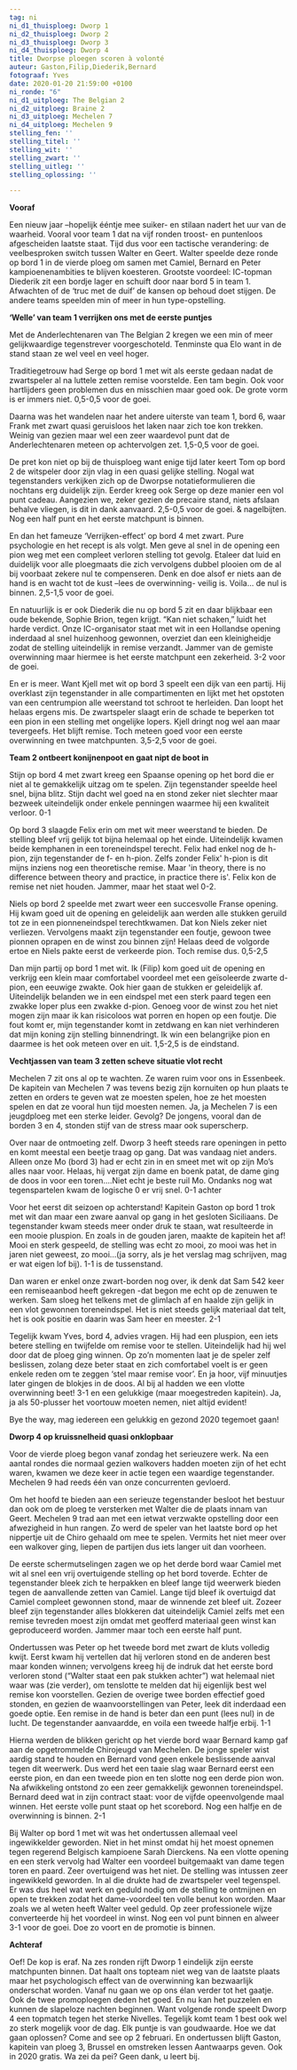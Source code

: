 ```yaml
---
tag: ni
ni_d1_thuisploeg: Dworp 1
ni_d2_thuisploeg: Dworp 2
ni_d3_thuisploeg: Dworp 3
ni_d4_thuisploeg: Dworp 4
title: Dworpse ploegen scoren à volonté
auteur: Gaston,Filip,Diederik,Bernard
fotograaf: Yves
date: 2020-01-20 21:59:00 +0100
ni_ronde: "6"
ni_d1_uitploeg: The Belgian 2
ni_d2_uitploeg: Braine 2
ni_d3_uitploeg: Mechelen 7
ni_d4_uitploeg: Mechelen 9
stelling_fen: ''
stelling_titel: ''
stelling_wit: ''
stelling_zwart: ''
stelling_uitleg: ''
stelling_oplossing: ''

---
```

**Vooraf**

Een nieuw jaar –hopelijk ééntje mee suiker- en stilaan nadert het uur van de waarheid. Vooral voor team 1 dat na vijf ronden troost- en puntenloos afgescheiden laatste staat. Tijd dus voor een tactische verandering: de veelbesproken switch tussen Walter en Geert. Walter speelde deze ronde op bord 1 in de vierde ploeg om samen met Camiel, Bernard en Peter kampioenenambities te blijven koesteren. Grootste voordeel: IC-topman Diederik zit een bordje lager en schuift door naar bord 5 in team 1. Afwachten of de ‘truc met de duif’ de kansen op behoud doet stijgen. De andere teams speelden min of meer in hun type-opstelling.

**‘Welle’ van team 1 verrijken ons met de eerste puntjes**

Met de Anderlechtenaren van The Belgian 2 kregen we een min of meer gelijkwaardige tegenstrever voorgeschoteld. Tenminste qua Elo want in de stand staan ze wel veel en veel hoger.

Traditiegetrouw had Serge op bord 1 met wit als eerste gedaan nadat de zwartspeler al na luttele zetten remise voorstelde. Een tam begin. Ook voor hartlijders geen problemen dus en misschien maar goed ook. De grote vorm is er immers niet. 0,5-0,5 voor de goei.

Daarna was het wandelen naar het andere uiterste van team 1, bord 6, waar Frank met zwart quasi geruisloos het laken naar zich toe kon trekken. Weinig van gezien maar wel een zeer waardevol punt dat de Anderlechtenaren meteen op achtervolgen zet. 1,5-0,5 voor de goei.

De pret kon niet op bij de thuisploeg want enige tijd later keert Tom op bord 2 de witspeler door zijn vlag in een quasi gelijke stelling. Nogal wat tegenstanders verkijken zich op de Dworpse notatieformulieren die nochtans erg duidelijk zijn. Eerder kreeg ook Serge op deze manier een vol punt cadeau. Aangezien we, zeker gezien de precaire stand, niets afslaan behalve vliegen, is dit in dank aanvaard. 2,5-0,5 voor de goei. & nagelbijten. Nog een half punt en het eerste matchpunt is binnen.

En dan het fameuze ‘Verrijken-effect’ op bord 4 met zwart. Pure psychologie en het recept is als volgt. Men geve al snel in de opening een pion weg met een compleet verloren stelling tot gevolg. Etaleer dat luid en duidelijk voor alle ploegmaats die zich vervolgens dubbel plooien om de al bij voorbaat zekere nul te compenseren. Denk en doe alsof er niets aan de hand is en wacht tot de kust –lees de overwinning- veilig is. Voila… de nul is binnen. 2,5-1,5 voor de goei.

En natuurlijk is er ook Diederik die nu op bord 5 zit en daar blijkbaar een oude bekende, Sophie Brion, tegen krijgt. “Kan niet schaken,” luidt het harde verdict. Onze IC-organisator staat met wit in een Hollandse opening inderdaad al snel huizenhoog gewonnen, overziet dan een kleinigheidje zodat de stelling uiteindelijk in remise verzandt. Jammer van de gemiste overwinning maar hiermee is het eerste matchpunt een zekerheid. 3-2 voor de goei.

En er is meer. Want Kjell met wit op bord 3 speelt een dijk van een partij. Hij overklast zijn tegenstander in alle compartimenten en lijkt met het opstoten van een centrumpion alle weerstand tot schroot te herleiden. Dan loopt het helaas ergens mis. De zwartspeler slaagt erin de schade te beperken tot een pion in een stelling met ongelijke lopers. Kjell dringt nog wel aan maar tevergeefs. Het blijft remise. Toch meteen goed voor een eerste overwinning en twee matchpunten. 3,5-2,5 voor de goei.

**Team 2 ontbeert konijnenpoot en gaat nipt de boot in**

Stijn op bord 4 met zwart kreeg een Spaanse opening op het bord die er niet al te gemakkelijk uitzag om te spelen. Zijn tegenstander speelde heel snel, bijna blitz. Stijn dacht wel goed na en stond zeker niet slechter maar bezweek uiteindelijk onder enkele penningen waarmee hij een kwaliteit verloor. 0-1

Op bord 3 slaagde Felix erin om met wit meer weerstand te bieden. De stelling bleef vrij gelijk tot bijna helemaal op het einde. Uiteindelijk kwamen beide kemphanen in een toreneindspel terecht. Felix had enkel nog de h-pion, zijn tegenstander de f- en h-pion. Zelfs zonder Felix' h-pion is dit mijns inziens nog een theoretische remise. Maar 'in theory, there is no difference between theory and practice, in practice there is'. Felix kon de remise net niet houden. Jammer, maar het staat wel 0-2.

Niels op bord 2 speelde met zwart weer een succesvolle Franse opening. Hij kwam goed uit de opening en geleidelijk aan werden alle stukken geruild tot ze in een pionneneindspel terechtkwamen. Dat kon Niels zeker niet verliezen. Vervolgens maakt zijn tegenstander een foutje, gewoon twee pionnen oprapen en de winst zou binnen zijn! Helaas deed de volgorde ertoe en Niels pakte eerst de verkeerde pion. Toch remise dus. 0,5-2,5

Dan mijn partij op bord 1 met wit. Ik (Filip) kom goed uit de opening en verkrijg een klein maar comfortabel voordeel met een geïsoleerde zwarte d-pion, een eeuwige zwakte. Ook hier gaan de stukken er geleidelijk af. Uiteindelijk belanden we in een eindspel met een sterk paard tegen een zwakke loper plus een zwakke d-pion. Genoeg voor de winst zou het niet mogen zijn maar ik kan risicoloos wat porren en hopen op een foutje. Die fout komt er, mijn tegenstander komt in zetdwang en kan niet verhinderen dat mijn koning zijn stelling binnendringt. Ik win een belangrijke pion en daarmee is het ook meteen over en uit. 1,5-2,5 is de eindstand.

**Vechtjassen van team 3 zetten scheve situatie vlot recht**

Mechelen 7 zit ons al op te wachten. Ze waren ruim voor ons in Essenbeek. De kapitein van Mechelen 7 was tevens bezig zijn kornuiten op hun plaats te zetten en orders te geven wat ze moesten spelen, hoe ze het moesten spelen en dat ze vooral hun tijd moesten nemen. Ja, ja Mechelen 7 is een jeugdploeg met een sterke leider. Gevolg? De jongens, vooral dan de borden 3 en 4, stonden stijf van de stress maar ook superscherp.

Over naar de ontmoeting zelf. Dworp 3 heeft steeds rare openingen in petto en komt meestal een beetje traag op gang. Dat was vandaag niet anders. Alleen onze Mo (bord 3) had er echt zin in en smeet met wit op zijn Mo’s alles naar voor. Helaas, hij vergat zijn dame en boenk patat, de dame ging de doos in voor een toren....Niet echt je beste ruil Mo. Ondanks nog wat tegenspartelen kwam de logische 0 er vrij snel. 0-1 achter

Voor het eerst dit seizoen op achterstand! Kapitein Gaston op bord 1 trok met wit dan maar een zware aanval op gang in het gesloten Siciliaans. De tegenstander kwam steeds meer onder druk te staan, wat resulteerde in een mooie pluspion. En zoals in de gouden jaren, maakte de kapitein het af! Mooi en sterk gespeeld, de stelling was echt zo mooi, zo mooi was het in jaren niet geweest, zo mooi…(ja sorry, als je het verslag mag schrijven, mag er wat eigen lof bij). 1-1 is de tussenstand.

Dan waren er enkel onze zwart-borden nog over, ik denk dat Sam 542 keer een remiseaanbod heeft gekregen -dat begon me echt op de zenuwen te werken. Sam sloeg het telkens met de glimlach af en haalde zijn gelijk in een vlot gewonnen toreneindspel. Het is niet steeds gelijk materiaal dat telt, het is ook positie en daarin was Sam heer en meester. 2-1

Tegelijk kwam Yves, bord 4, advies vragen. Hij had een pluspion, een iets betere stelling en twijfelde om remise voor te stellen. Uiteindelijk had hij wel door dat de ploeg ging winnen. Op zo’n momenten laat je de speler zelf beslissen, zolang deze beter staat en zich comfortabel voelt is er geen enkele reden om te zeggen ‘stel maar remise voor’. En ja hoor, vijf minuutjes later gingen de blokjes in de doos. Al bij al hadden we een vlotte overwinning beet! 3-1 en een gelukkige (maar moegestreden kapitein). Ja, ja als 50-plusser het voortouw moeten nemen, niet altijd evident!

Bye the way, mag iedereen een gelukkig en gezond 2020 tegemoet gaan!

**Dworp 4 op kruissnelheid quasi onklopbaar**

Voor de vierde ploeg begon vanaf zondag het serieuzere werk. Na een aantal rondes die normaal gezien walkovers hadden moeten zijn of het echt waren, kwamen we deze keer in actie tegen een waardige tegenstander. Mechelen 9 had reeds één van onze concurrenten gevloerd.

Om het hoofd te bieden aan een serieuze tegenstander besloot het bestuur dan ook om de ploeg te versterken met Walter die de plaats innam van Geert. Mechelen 9 trad aan met een ietwat verzwakte opstelling door een afwezigheid in hun rangen. Zo werd de speler van het laatste bord op het nippertje uit de Chiro gehaald om mee te spelen. Vermits het niet meer over een walkover ging, liepen de partijen dus iets langer uit dan voorheen.

De eerste schermutselingen zagen we op het derde bord waar Camiel met wit al snel een vrij overtuigende stelling op het bord toverde. Echter de tegenstander bleek zich te herpakken en bleef lange tijd weerwerk bieden tegen de aanvallende zetten van Camiel. Lange tijd bleef ik overtuigd dat Camiel compleet gewonnen stond, maar de winnende zet bleef uit. Zozeer bleef zijn tegenstander alles blokkeren dat uiteindelijk Camiel zelfs met een remise tevreden moest zijn omdat met geofferd materiaal geen winst kan geproduceerd worden. Jammer maar toch een eerste half punt.

Ondertussen was Peter op het tweede bord met zwart de kluts volledig kwijt. Eerst kwam hij vertellen dat hij verloren stond en de anderen best maar konden winnen; vervolgens kreeg hij de indruk dat het eerste bord verloren stond (“Walter staat een pak stukken achter”) wat helemaal niet waar was (zie verder), om tenslotte te melden dat hij eigenlijk best wel remise kon voorstellen. Gezien de overige twee borden effectief goed stonden, en gezien de waanvoorstellingen van Peter, leek dit inderdaad een goede optie. Een remise in de hand is beter dan een punt (lees nul) in de lucht. De tegenstander aanvaardde, en voila een tweede halfje erbij. 1-1

Hierna werden de blikken gericht op het vierde bord waar Bernard kamp gaf aan de opgetrommelde Chirojeugd van Mechelen. De jonge speler wist aardig stand te houden en Bernard vond geen enkele beslissende aanval tegen dit weerwerk. Dus werd het een taaie slag waar Bernard eerst een eerste pion, en dan een tweede pion en ten slotte nog een derde pion won. Na afwikkeling ontstond zo een zeer gemakkelijk gewonnen toreneindspel. Bernard deed wat in zijn contract staat: voor de vijfde opeenvolgende maal winnen. Het eerste volle punt staat op het scorebord. Nog een halfje en de overwinning is binnen. 2-1

Bij Walter op bord 1 met wit was het ondertussen allemaal veel ingewikkelder geworden. Niet in het minst omdat hij het moest opnemen tegen regerend Belgisch kampioene Sarah Dierckens. Na een vlotte opening en een sterk vervolg had Walter een voordeel buitgemaakt van dame tegen toren en paard. Zeer overtuigend was het niet. De stelling was intussen zeer ingewikkeld geworden. In al die drukte had de zwartspeler veel tegenspel. Er was dus heel wat werk en geduld nodig om de stelling te ontmijnen en open te trekken zodat het dame-voordeel ten volle benut kon worden. Maar zoals we al weten heeft Walter veel geduld. Op zeer professionele wijze converteerde hij het voordeel in winst. Nog een vol punt binnen en alweer 3-1 voor de goei. Doe zo voort en de promotie is binnen.

**Achteraf**

Oef! De kop is eraf. Na zes ronden rijft Dworp 1 eindelijk zijn eerste matchpunten binnen. Dat haalt ons topteam niet weg van de laatste plaats maar het psychologisch effect van de overwinning kan bezwaarlijk onderschat worden. Vanaf nu gaan we op ons élan verder tot het gaatje. Ook de twee promoploegen deden het goed. En nu kan het puzzelen en kunnen de slapeloze nachten beginnen. Want volgende ronde speelt Dworp 4 een topmatch tegen het sterke Nivelles. Tegelijk komt team 1 best ook wel zo sterk mogelijk voor de dag. Elk puntje is van goudwaarde. Hoe we dat gaan oplossen? Come and see op 2 februari. En ondertussen blijft Gaston, kapitein van ploeg 3, Brussel en omstreken lessen Aantwaarps geven. Ook in 2020 gratis. Wa zei da pei? Geen dank, u leert bij.